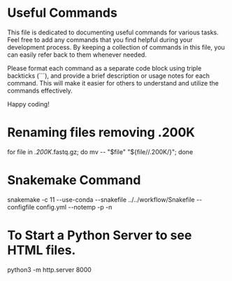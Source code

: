 # Useful Commands

This file is dedicated to documenting useful commands for various tasks. Feel free to add any commands that you find helpful during your development process. By keeping a collection of commands in this file, you can easily refer back to them whenever needed.

Please format each command as a separate code block using triple backticks (```), and provide a brief description or usage notes for each command. This will make it easier for others to understand and utilize the commands effectively.

Happy coding!

# Renaming files removing .200K

for file in *.200K*.fastq.gz; do mv -- "$file" "${file//.200K/}"; done

# Snakemake Command
snakemake -c 11 --use-conda --snakefile ../../workflow/Snakefile --configfile config.yml --notemp -p -n

# To Start a Python Server to see HTML files.
python3 -m http.server 8000